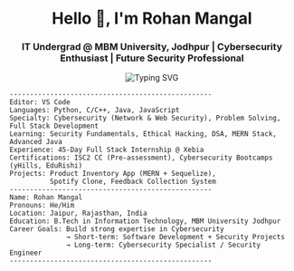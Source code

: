 <h1 align="center">Hello <span>👋</span>, I'm Rohan Mangal</h1>
<h3 align="center">IT Undergrad @ MBM University, Jodhpur | Cybersecurity Enthusiast | Future Security Professional</h3>

<p align="center">
  <img src="https://readme-typing-svg.herokuapp.com?font=Fira+Code&duration=2500&pause=1000&color=00F7FF&center=true&vCenter=true&width=700&lines=Cybersecurity+Learner;Full+Stack+Developer;Problem+Solver;Future+Security+Engineer;Always+Exploring+New+Tech" alt="Typing SVG" />
</p>

```text
--------------------------------------------------
Editor: VS Code  
Languages: Python, C/C++, Java, JavaScript  
Specialty: Cybersecurity (Network & Web Security), Problem Solving, Full Stack Development  
Learning: Security Fundamentals, Ethical Hacking, DSA, MERN Stack, Advanced Java  
Experience: 45-Day Full Stack Internship @ Xebia  
Certifications: ISC2 CC (Pre-assessment), Cybersecurity Bootcamps (yHills, EduRishi)  
Projects: Product Inventory App (MERN + Sequelize),  
          Spotify Clone, Feedback Collection System  
--------------------------------------------------
Name: Rohan Mangal  
Pronouns: He/Him  
Location: Jaipur, Rajasthan, India  
Education: B.Tech in Information Technology, MBM University Jodhpur  
Career Goals: Build strong expertise in Cybersecurity  
              → Short-term: Software Development + Security Projects  
              → Long-term: Cybersecurity Specialist / Security Engineer  
--------------------------------------------------
